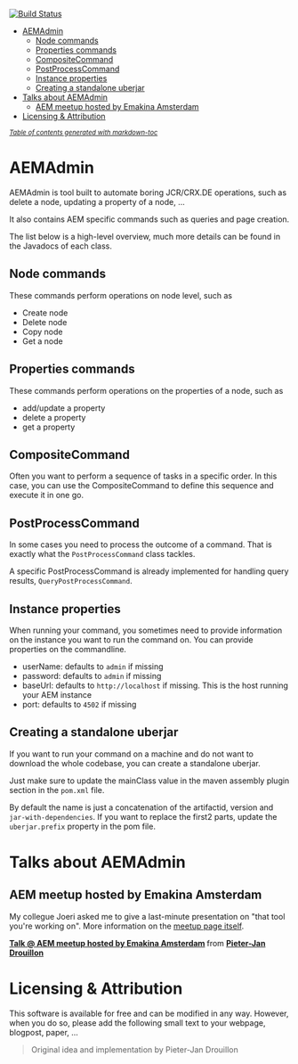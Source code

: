 [![Build Status](https://travis-ci.org/pieterjd/aemadmin.svg?branch=master)](https://travis-ci.org/pieterjd/aemadmin)

- [AEMAdmin](#aemadmin)
  * [Node commands](#node-commands)
  * [Properties commands](#properties-commands)
  * [CompositeCommand](#compositecommand)
  * [PostProcessCommand](#postprocesscommand)
  * [Instance properties](#instance-properties)
  * [Creating a standalone uberjar](#creating-a-standalone-uberjar)
- [Talks about AEMAdmin](#talks-about-aemadmin)
  * [AEM meetup hosted by Emakina Amsterdam](#aem-meetup-hosted-by-emakina-amsterdam)
- [Licensing & Attribution](#licensing---attribution)

<small><i><a href='http://ecotrust-canada.github.io/markdown-toc/'>Table of contents generated with markdown-toc</a></i></small>
# AEMAdmin

AEMAdmin is tool built to automate boring JCR/CRX.DE operations, such as delete a node, updating a property of a node, ...

It also contains AEM specific commands such as queries and page creation.

The list below is a high-level overview, much more details can be found in the Javadocs of each class.
## Node commands
These commands perform operations on node level, such as
* Create node
* Delete node
* Copy node
* Get a node

## Properties commands 
These commands perform operations on the properties of a node, such as
* add/update a property
* delete a property
* get a property

## CompositeCommand
Often you want to perform a sequence of tasks in a specific order. In this case,
you can use the CompositeCommand to define this sequence and execute it in one go.

## PostProcessCommand
In some cases you need to process the outcome of a command. That is exactly what
the ``PostProcessCommand`` class tackles.

A specific PostProcessCommand is already implemented for handling query results, ``QueryPostProcessCommand``.

## Instance properties
When running your command, you sometimes need to provide information on the instance you want to run the command on. 
You can provide properties on the commandline.

* userName: defaults to ``admin`` if missing
* password: defaults to ``admin`` if missing
* baseUrl: defaults to ``http://localhost`` if missing. This is the host running your AEM instance
* port: defaults to ``4502`` if missing

## Creating a standalone uberjar
If you want to run your command on a machine and do not want to download the whole codebase,
you can create a standalone uberjar.

Just make sure to update the mainClass value in the maven assembly plugin section in the ``pom.xml`` file.

By default the name is just a concatenation of the artifactid, version and ``jar-with-dependencies``. If you want
to replace the first2 parts, update the ``uberjar.prefix`` property in the pom file.

# Talks about AEMAdmin
## AEM meetup hosted by Emakina Amsterdam
My collegue Joeri asked me to give a last-minute presentation on "that tool you're working on". More information
on the [meetup page itself](https://www.meetup.com/AEM-Developer-Meetup/events/248690741/).

<strong> <a href="//www.slideshare.net/m9600174/talk-aem-meetup-hosted-by-emakina-amsterdam" title="Talk @ AEM meetup hosted by Emakina Amsterdam" target="_blank">Talk @ AEM meetup hosted by Emakina Amsterdam</a> </strong> from <strong><a href="https://www.slideshare.net/m9600174" target="_blank">Pieter-Jan Drouillon</a></strong>

# Licensing & Attribution
This software is available for free and can be modified in any way. However, when you do so, please add the following small
text to your webpage, blogpost, paper, ...

> Original idea and implementation by Pieter-Jan Drouillon
